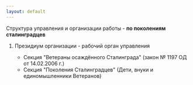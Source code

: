 ```yaml
---
layout: default
---
```


<p>Структура управления и организации работы - <strong>по поколениям сталинградцев</strong></p>
<ol>
	<li>Президиум организации - рабочий орган управления</li>
	<ul>
		<li>Секция "Ветераны осаждённого Сталинграда" (закон № 1197 ОД от 14.02.2006 г.)</li>
		<li>Секция "Поколения Сталинградцев" (Дети, внуки и единомышленники Ветеранов)</li>
	</ul>
</ol>